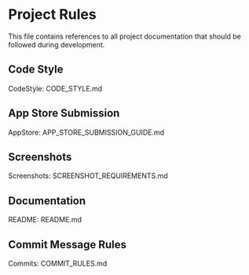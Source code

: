 # Project Rules

This file contains references to all project documentation that should be followed during development.

## Code Style
CodeStyle: CODE_STYLE.md

## App Store Submission
AppStore: APP_STORE_SUBMISSION_GUIDE.md

## Screenshots
Screenshots: SCREENSHOT_REQUIREMENTS.md

## Documentation
README: README.md

## Commit Message Rules
Commits: COMMIT_RULES.md 